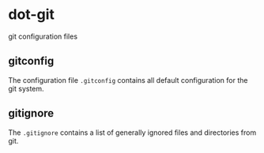 dot-git
=======

git configuration files

gitconfig
---------

The configuration file `.gitconfig` contains all default configuration for the 
git system.

gitignore
---------

The `.gitignore` contains a list of generally ignored files and directories 
from git.
